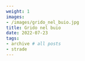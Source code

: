 ```yaml
---
weight: 1
images:
- /images/grido_nel_buio.jpg
title: Grido nel buio
date: 2022-07-23
tags:
- archive # all posts
- strade
---
```

